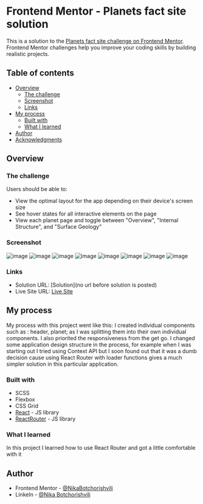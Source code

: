 # Frontend Mentor - Planets fact site solution

This is a solution to the [Planets fact site challenge on Frontend Mentor](https://www.frontendmentor.io/challenges/planets-fact-site-gazqN8w_f). Frontend Mentor challenges help you improve your coding skills by building realistic projects. 

## Table of contents

- [Overview](#overview)
  - [The challenge](#the-challenge)
  - [Screenshot](#screenshot)
  - [Links](#links)
- [My process](#my-process)
  - [Built with](#built-with)
  - [What I learned](#what-i-learned)
- [Author](#author)
- [Acknowledgments](#acknowledgments)

## Overview

### The challenge

Users should be able to:

- View the optimal layout for the app depending on their device's screen size
- See hover states for all interactive elements on the page
- View each planet page and toggle between "Overview", "Internal Structure", and "Surface Geology"

### Screenshot

![image](https://github.com/NikaBotchorishvili/planet-facts/assets/58900787/a6c32771-a86c-4342-a9a2-374844a4ffb0)
![image](https://github.com/NikaBotchorishvili/planet-facts/assets/58900787/d42a284a-1ff8-437a-a207-f7627d9ae850)
![image](https://github.com/NikaBotchorishvili/planet-facts/assets/58900787/1eedccc8-90ab-4139-b6fd-02b81f8e70b9)
![image](https://github.com/NikaBotchorishvili/planet-facts/assets/58900787/87170216-04d3-44ea-ac7e-ad51ff7c25bc)
![image](https://github.com/NikaBotchorishvili/planet-facts/assets/58900787/b5f5c7d4-0fbd-476e-9e89-8dcc2e4d14c9)
![image](https://github.com/NikaBotchorishvili/planet-facts/assets/58900787/87805aca-8c54-4876-9c5d-8c05f03ea9e1)
![image](https://github.com/NikaBotchorishvili/planet-facts/assets/58900787/9aa0d092-7fca-4e44-b3a3-329d6f389635)
![image](https://github.com/NikaBotchorishvili/planet-facts/assets/58900787/32043cb4-3f17-4453-91f2-3718d2ff3cc4)


### Links

- Solution URL: [Solution](no url before solution is posted)
- Live Site URL: [Live Site]([https://your-live-site-url.com](https://planet-facts-iota.vercel.app/))

## My process

My process with this project went like this: I created individual components such as : header, planet; as I was splitting them into their 
own individual components. I also priorited the responsiveness from the get go.  I changed some application design structure in the 
process, for example when I was starting out I tried using Context API but I soon found out that it was a dumb decision cause using React 
Router with loader functions gives a much simpler solution in this particular application.

### Built with

- SCSS
- Flexbox
- CSS Grid
- [React](https://reactjs.org/) - JS library
- [ReactRouter](https://reactrouter.com/en/main) - JS library
 
### What I learned

In this project I learned how to use React Router and got a little comfortable with it

## Author

- Frontend Mentor - [@NikaBotchorishvili]([https://www.frontendmentor.io/profile/yourusername](https://www.frontendmentor.io/profile/NikaBotchorishvili))
- LinkeIn - [@Nika Botchorishvili](https://www.linkedin.com/in/nika-botchorishvili-a27b09234/)

